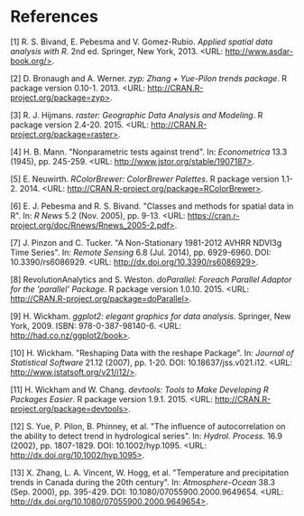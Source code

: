 # References


[1] R. S. Bivand, E. Pebesma and V. Gomez-Rubio. _Applied spatial
data analysis with R_. 2nd ed. Springer, New York, 2013. <URL:
http://www.asdar-book.org/>.

[2] D. Bronaugh and A. Werner. _zyp: Zhang + Yue-Pilon trends
package_. R package version 0.10-1. 2013. <URL:
http://CRAN.R-project.org/package=zyp>.

[3] R. J. Hijmans. _raster: Geographic Data Analysis and
Modeling_. R package version 2.4-20. 2015. <URL:
http://CRAN.R-project.org/package=raster>.

[4] H. B. Mann. "Nonparametric tests against trend". In:
_Econometrica_ 13.3 (1945), pp. 245-259. <URL:
http://www.jstor.org/stable/1907187>.

[5] E. Neuwirth. _RColorBrewer: ColorBrewer Palettes_. R package
version 1.1-2. 2014. <URL:
http://CRAN.R-project.org/package=RColorBrewer>.

[6] E. J. Pebesma and R. S. Bivand. "Classes and methods for
spatial data in R". In: _R News_ 5.2 (Nov. 2005), pp. 9-13. <URL:
https://cran.r-project.org/doc/Rnews/Rnews_2005-2.pdf>.

[7] J. Pinzon and C. Tucker. "A Non-Stationary 1981-2012 AVHRR
NDVI3g Time Series". In: _Remote Sensing_ 6.8 (Jul. 2014), pp.
6929-6960. DOI: 10.3390/rs6086929. <URL:
http://dx.doi.org/10.3390/rs6086929>.

[8] RevolutionAnalytics and S. Weston. _doParallel: Foreach
Parallel Adaptor for the 'parallel' Package_. R package version
1.0.10. 2015. <URL: http://CRAN.R-project.org/package=doParallel>.

[9] H. Wickham. _ggplot2: elegant graphics for data analysis_.
Springer, New York, 2009. ISBN: 978-0-387-98140-6. <URL:
http://had.co.nz/ggplot2/book>.

[10] H. Wickham. "Reshaping Data with the reshape Package". In:
_Journal of Statistical Software_ 21.12 (2007), pp. 1-20. DOI:
10.18637/jss.v021.i12. <URL: http://www.jstatsoft.org/v21/i12/>.

[11] H. Wickham and W. Chang. _devtools: Tools to Make Developing
R Packages Easier_. R package version 1.9.1. 2015. <URL:
http://CRAN.R-project.org/package=devtools>.

[12] S. Yue, P. Pilon, B. Phinney, et al. "The influence of
autocorrelation on the ability to detect trend in hydrological
series". In: _Hydrol. Process._ 16.9 (2002), pp. 1807-1829. DOI:
10.1002/hyp.1095. <URL: http://dx.doi.org/10.1002/hyp.1095>.

[13] X. Zhang, L. A. Vincent, W. Hogg, et al. "Temperature and
precipitation trends in Canada during the 20th century". In:
_Atmosphere-Ocean_ 38.3 (Sep. 2000), pp. 395-429. DOI:
10.1080/07055900.2000.9649654. <URL:
http://dx.doi.org/10.1080/07055900.2000.9649654>.
